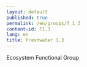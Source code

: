 ```yaml
---
layout: default
published: true
permalink: /en/groups/f_1_3
content-id: F1.3
lang: en
title: Freshwater 1.3
---
```


Ecosystem Functional Group
